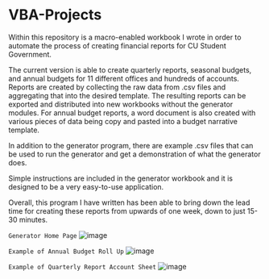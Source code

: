 # VBA-Projects
Within this repository is a macro-enabled workbook I wrote in order to automate the process of creating financial reports for CU Student Government.

The current version is able to create quarterly reports, seasonal budgets, and annual budgets for 11 different offices and hundreds of accounts. Reports are created by collecting the raw data from .csv files and aggregating that into the desired template. The resulting reports can be exported and distributed into new workbooks without the generator modules. For annual budget reports, a word document is also created with various pieces of data being copy and pasted into a budget narrative template. 

In addition to the generator program, there are example .csv files that can be used to run the generator and get a demonstration of what the generator does.

Simple instructions are included in the generator workbook and it is designed to be a very easy-to-use application.

Overall, this program I have written has been able to bring down the lead time for creating these reports from upwards of one week, down to just 15-30 minutes. 

`Generator Home Page`
![image](https://user-images.githubusercontent.com/35757276/109447297-9860c700-7a00-11eb-9f57-f9d293bc0d7e.png)


`Example of Annual Budget Roll Up`
![image](https://user-images.githubusercontent.com/35757276/109447528-1f15a400-7a01-11eb-8017-63cf7c92daae.png)


`Example of Quarterly Report Account Sheet`
![image](https://user-images.githubusercontent.com/35757276/109447791-bc70d800-7a01-11eb-93df-42dc81c72ca6.png)
